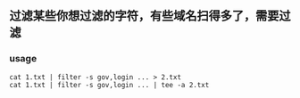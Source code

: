 ## 过滤某些你想过滤的字符，有些域名扫得多了，需要过滤

### usage
```
cat 1.txt | filter -s gov,login ... > 2.txt
cat 1.txt | filter -s gov,login ... | tee -a 2.txt
```

